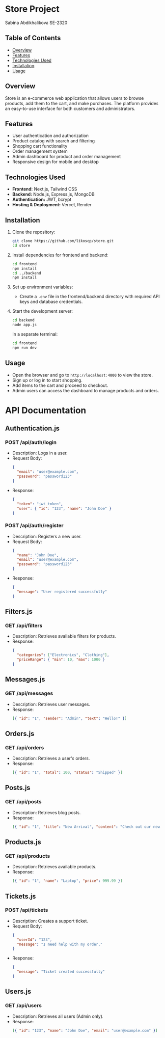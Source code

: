 # Store Project

Sabina Abdikhalikova SE-2320

## Table of Contents
- [Overview](#overview)
- [Features](#features)
- [Technologies Used](#technologies-used)
- [Installation](#installation)
- [Usage](#usage)

## Overview
Store is an e-commerce web application that allows users to browse products, add them to the cart, and make purchases. The platform provides an easy-to-use interface for both customers and administrators.

## Features
- User authentication and authorization
- Product catalog with search and filtering
- Shopping cart functionality
- Order management system
- Admin dashboard for product and order management
- Responsive design for mobile and desktop

## Technologies Used
- **Frontend:** Next.js, Tailwind CSS
- **Backend:** Node.js, Express.js, MongoDB
- **Authentication:** JWT, bcrypt
- **Hosting & Deployment:** Vercel, Render

## Installation
1. Clone the repository:
   ```bash
   git clone https://github.com/likoscp/store.git
   cd store
   ```
2. Install dependencies for frontend and backend:
   ```bash
   cd frontend
   npm install
   cd ../backend
   npm install
   ```
3. Set up environment variables:
   - Create a `.env` file in the frontend/backend directory with required API keys and database credentials.
   
4. Start the development server:
   ```bash
   cd backend
   node app.js
   ```
   In a separate terminal:
   ```bash
   cd frontend
   npm run dev
   ```

## Usage
- Open the browser and go to `http://localhost:4000` to view the store.
- Sign up or log in to start shopping.
- Add items to the cart and proceed to checkout.
- Admin users can access the dashboard to manage products and orders.

# API Documentation

## Authentication.js
### **POST /api/auth/login**
- Description: Logs in a user.
- Request Body:
  ```json
  {
    "email": "user@example.com",
    "password": "password123"
  }
  ```
- Response:
  ```json
  {
    "token": "jwt_token",
    "user": { "id": "123", "name": "John Doe" }
  }
  ```

### **POST /api/auth/register**
- Description: Registers a new user.
- Request Body:
  ```json
  {
    "name": "John Doe",
    "email": "user@example.com",
    "password": "password123"
  }
  ```
- Response:
  ```json
  {
    "message": "User registered successfully"
  }
  ```

## Filters.js
### **GET /api/filters**
- Description: Retrieves available filters for products.
- Response:
  ```json
  {
    "categories": ["Electronics", "Clothing"],
    "priceRange": { "min": 10, "max": 1000 }
  }
  ```

## Messages.js
### **GET /api/messages**
- Description: Retrieves user messages.
- Response:
  ```json
  [{ "id": "1", "sender": "Admin", "text": "Hello!" }]
  ```

## Orders.js
### **GET /api/orders**
- Description: Retrieves a user's orders.
- Response:
  ```json
  [{ "id": "1", "total": 100, "status": "Shipped" }]
  ```

## Posts.js
### **GET /api/posts**
- Description: Retrieves blog posts.
- Response:
  ```json
  [{ "id": "1", "title": "New Arrival", "content": "Check out our new products." }]
  ```

## Products.js
### **GET /api/products**
- Description: Retrieves available products.
- Response:
  ```json
  [{ "id": "1", "name": "Laptop", "price": 999.99 }]
  ```

## Tickets.js
### **POST /api/tickets**
- Description: Creates a support ticket.
- Request Body:
  ```json
  {
    "userId": "123",
    "message": "I need help with my order."
  }
  ```
- Response:
  ```json
  {
    "message": "Ticket created successfully"
  }
  ```

## Users.js
### **GET /api/users**
- Description: Retrieves all users (Admin only).
- Response:
  ```json
  [{ "id": "123", "name": "John Doe", "email": "user@example.com" }]
  ```
